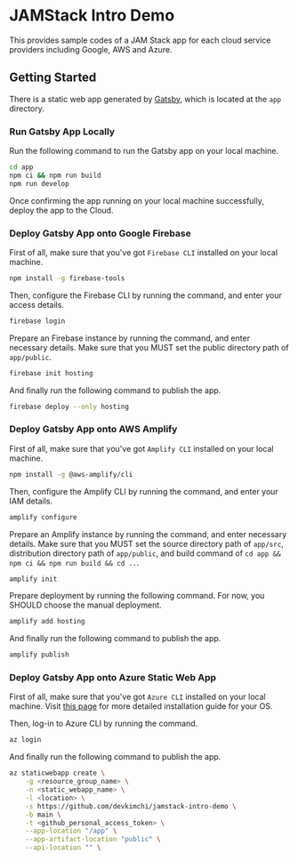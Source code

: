 # JAMStack Intro Demo #

This provides sample codes of a JAM Stack app for each cloud service providers including Google, AWS and Azure.


## Getting Started ##

There is a static web app generated by [Gatsby](https://www.gatsbyjs.com/), which is located at the `app` directory.

### Run Gatsby App Locally ###

Run the following command to run the Gatsby app on your local machine.

```bash
cd app
npm ci && npm run build
npm run develop
```

Once confirming the app running on your local machine successfully, deploy the app to the Cloud.


### Deploy Gatsby App onto Google Firebase ###

First of all, make sure that you've got `Firebase CLI` installed on your local machine.

```bash
npm install -g firebase-tools
```

Then, configure the Firebase CLI by running the command, and enter your access details.

```bash
firebase login
```

Prepare an Firebase instance by running the command, and enter necessary details. Make sure that you MUST set the public directory path of `app/public`.

```bash
firebase init hosting
```

And finally run the following command to publish the app.

```bash
firebase deploy --only hosting
```


### Deploy Gatsby App onto AWS Amplify ###

First of all, make sure that you've got `Amplify CLI` installed on your local machine.

```bash
npm install -g @aws-amplify/cli
```

Then, configure the Amplify CLI by running the command, and enter your IAM details.

```bash
amplify configure
```

Prepare an Amplify instance by running the command, and enter necessary details. Make sure that you MUST set the source directory path of `app/src`, distribution directory path of `app/public`, and build command of `cd app && npm ci && npm run build && cd ..`.

```bash
amplify init
```

Prepare deployment by running the following command. For now, you SHOULD choose the manual deployment.

```bash
amplify add hosting
```

And finally run the following command to publish the app.

```bash
amplify publish
```


### Deploy Gatsby App onto Azure Static Web App ###

First of all, make sure that you've got `Azure CLI` installed on your local machine. Visit [this page](https://docs.microsoft.com/cli/azure/install-azure-cli?WT.mc_id=github-0000-juyoo) for more detailed installation guide for your OS.

Then, log-in to Azure CLI by running the command.

```bash
az login
```

And finally run the following command to publish the app.

```bash
az staticwebapp create \
    -g <resource_group_name> \
    -n <static_webapp_name> \
    -l <location> \
    -s https://github.com/devkimchi/jamstack-intro-demo \
    -b main \
    -t <github_personal_access_token> \
    --app-location "/app" \
    --app-artifact-location "public" \
    --api-location "" \
```
